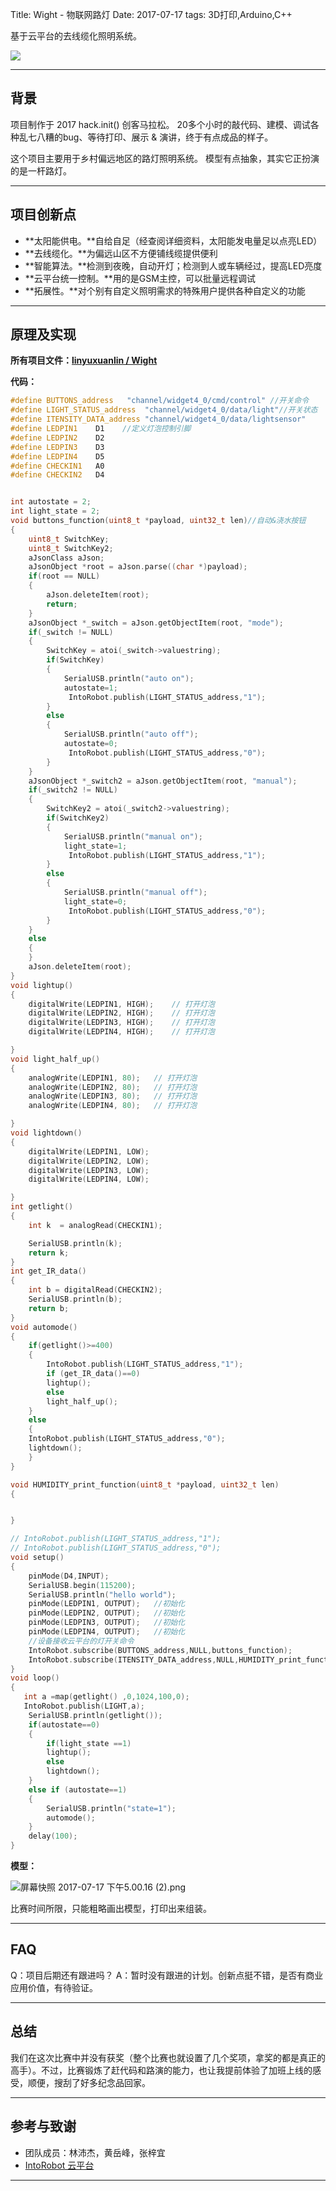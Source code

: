 Title: Wight - 物联网路灯
Date: 2017-07-17
tags: 3D打印,Arduino,C++


基于云平台的去线缆化照明系统。

<!-- more -->

![](https://yxrct-1253965369.cos.ap-guangzhou.myqcloud.com/user/wight.jpg)

---

## 背景

项目制作于 2017 hack.init() 创客马拉松。
20多个小时的敲代码、建模、调试各种乱七八糟的bug、等待打印、展示 & 演讲，终于有点成品的样子。

这个项目主要用于乡村偏远地区的路灯照明系统。
模型有点抽象，其实它正扮演的是一杆路灯。



---

## 项目创新点

- **太阳能供电。**自给自足（经查阅详细资料，太阳能发电量足以点亮LED）
- **去线缆化。**为偏远山区不方便铺线缆提供便利
- **智能算法。**检测到夜晚，自动开灯；检测到人或车辆经过，提高LED亮度
- **云平台统一控制。**用的是GSM主控，可以批量远程调试
- **拓展性。**对个别有自定义照明需求的特殊用户提供各种自定义的功能

---
## 原理及实现

**所有项目文件：**[**linyuxuanlin / Wight**](hhttps://github.com/linyuxuanlin/Wight)

**代码：**

```cpp
#define BUTTONS_address   "channel/widget4_0/cmd/control" //开关命令
#define LIGHT_STATUS_address  "channel/widget4_0/data/light"//开关状态
#define ITENSITY_DATA_address "channel/widget4_0/data/lightsensor"
#define LEDPIN1    D1    //定义灯泡控制引脚
#define LEDPIN2    D2
#define LEDPIN3    D3
#define LEDPIN4    D5
#define CHECKIN1   A0
#define CHECKIN2   D4


int autostate = 2;
int light_state = 2;
void buttons_function(uint8_t *payload, uint32_t len)//自动&浇水按钮
{
	uint8_t SwitchKey;
	uint8_t SwitchKey2;
	aJsonClass aJson;
	aJsonObject *root = aJson.parse((char *)payload);
	if(root == NULL)
	{
		aJson.deleteItem(root);
		return;
	}
	aJsonObject *_switch = aJson.getObjectItem(root, "mode");
	if(_switch != NULL)
	{
		SwitchKey = atoi(_switch->valuestring);
		if(SwitchKey)
		{
			SerialUSB.println("auto on");
			autostate=1;
			 IntoRobot.publish(LIGHT_STATUS_address,"1");
		}
		else
		{
			SerialUSB.println("auto off");
			autostate=0;
			 IntoRobot.publish(LIGHT_STATUS_address,"0");
		}
	}
	aJsonObject *_switch2 = aJson.getObjectItem(root, "manual");
	if(_switch2 != NULL)
	{
		SwitchKey2 = atoi(_switch2->valuestring);
		if(SwitchKey2)
		{
			SerialUSB.println("manual on");
			light_state=1;
			 IntoRobot.publish(LIGHT_STATUS_address,"1");
		}
		else
		{
			SerialUSB.println("manual off");
			light_state=0;
			 IntoRobot.publish(LIGHT_STATUS_address,"0");
		}
	}
	else
	{
	}
	aJson.deleteItem(root);
}
void lightup()
{
	digitalWrite(LEDPIN1, HIGH);	// 打开灯泡
	digitalWrite(LEDPIN2, HIGH);	// 打开灯泡
	digitalWrite(LEDPIN3, HIGH);	// 打开灯泡
	digitalWrite(LEDPIN4, HIGH);	// 打开灯泡

}
void light_half_up()
{
	analogWrite(LEDPIN1, 80);	// 打开灯泡
	analogWrite(LEDPIN2, 80);	// 打开灯泡
	analogWrite(LEDPIN3, 80);	// 打开灯泡
	analogWrite(LEDPIN4, 80);	// 打开灯泡

}
void lightdown()
{
	digitalWrite(LEDPIN1, LOW);
	digitalWrite(LEDPIN2, LOW);
	digitalWrite(LEDPIN3, LOW);
	digitalWrite(LEDPIN4, LOW);

}
int getlight()
{
	int k  = analogRead(CHECKIN1);

	SerialUSB.println(k);
	return k;
}
int get_IR_data()
{
	int b = digitalRead(CHECKIN2);
	SerialUSB.println(b);
	return b;
}
void automode()
{
	if(getlight()>=400)
	{
	    IntoRobot.publish(LIGHT_STATUS_address,"1");
		if (get_IR_data()==0)
		lightup();
		else
		light_half_up();
	}
	else
	{
	IntoRobot.publish(LIGHT_STATUS_address,"0");
	lightdown();
	}
}

void HUMIDITY_print_function(uint8_t *payload, uint32_t len)
{


}

// IntoRobot.publish(LIGHT_STATUS_address,"1");
// IntoRobot.publish(LIGHT_STATUS_address,"0");
void setup()
{
    pinMode(D4,INPUT);
	SerialUSB.begin(115200);
	SerialUSB.println("hello world");
	pinMode(LEDPIN1, OUTPUT);	//初始化
	pinMode(LEDPIN2, OUTPUT);	//初始化
	pinMode(LEDPIN3, OUTPUT);	//初始化
	pinMode(LEDPIN4, OUTPUT);	//初始化
	//设备接收云平台的灯开关命令
	IntoRobot.subscribe(BUTTONS_address,NULL,buttons_function);
	IntoRobot.subscribe(ITENSITY_DATA_address,NULL,HUMIDITY_print_function);
}
void loop()
{
   int a =map(getlight() ,0,1024,100,0);
   IntoRobot.publish(LIGHT,a);
    SerialUSB.println(getlight());
	if(autostate==0)
	{
		if(light_state ==1)
		lightup();
		else
		lightdown();  
	}
	else if (autostate==1)
	{
		SerialUSB.println("state=1");
		automode();
	}
	delay(100);
}

```



**模型：**

![屏幕快照 2017-07-17 下午5.00.16 (2).png](http://upload-images.jianshu.io/upload_images/2218072-c2cb025a94089a51.png?imageMogr2/auto-orient/strip%7CimageView2/2/w/1240)

比赛时间所限，只能粗略画出模型，打印出来组装。

---



## FAQ

Q：项目后期还有跟进吗？
A：暂时没有跟进的计划。创新点挺不错，是否有商业应用价值，有待验证。

---

## 总结

我们在这次比赛中并没有获奖（整个比赛也就设置了几个奖项，拿奖的都是真正的高手）。不过，比赛锻炼了赶代码和路演的能力，也让我提前体验了加班上线的感受，顺便，搜刮了好多纪念品回家。

---

## 参考与致谢

* 团队成员：林沛杰，黄岳峰，张梓宜
* [IntoRobot 云平台](https://www.intorobot.com/)

---